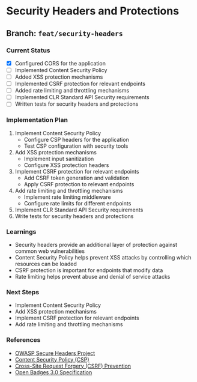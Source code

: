 # Security Headers and Protections

## Branch: `feat/security-headers`

### Current Status
- [x] Configured CORS for the application
- [ ] Implemented Content Security Policy
- [ ] Added XSS protection mechanisms
- [ ] Implemented CSRF protection for relevant endpoints
- [ ] Added rate limiting and throttling mechanisms
- [ ] Implemented CLR Standard API Security requirements
- [ ] Written tests for security headers and protections

### Implementation Plan
1. Implement Content Security Policy
   - Configure CSP headers for the application
   - Test CSP configuration with security tools
2. Add XSS protection mechanisms
   - Implement input sanitization
   - Configure XSS protection headers
3. Implement CSRF protection for relevant endpoints
   - Add CSRF token generation and validation
   - Apply CSRF protection to relevant endpoints
4. Add rate limiting and throttling mechanisms
   - Implement rate limiting middleware
   - Configure rate limits for different endpoints
5. Implement CLR Standard API Security requirements
6. Write tests for security headers and protections

### Learnings
- Security headers provide an additional layer of protection against common web vulnerabilities
- Content Security Policy helps prevent XSS attacks by controlling which resources can be loaded
- CSRF protection is important for endpoints that modify data
- Rate limiting helps prevent abuse and denial of service attacks

### Next Steps
- Implement Content Security Policy
- Add XSS protection mechanisms
- Implement CSRF protection for relevant endpoints
- Add rate limiting and throttling mechanisms

### References
- [OWASP Secure Headers Project](https://owasp.org/www-project-secure-headers/)
- [Content Security Policy (CSP)](https://developer.mozilla.org/en-US/docs/Web/HTTP/CSP)
- [Cross-Site Request Forgery (CSRF) Prevention](https://cheatsheetseries.owasp.org/cheatsheets/Cross-Site_Request_Forgery_Prevention_Cheat_Sheet.html)
- [Open Badges 3.0 Specification](https://www.imsglobal.org/spec/ob/v3p0/)
